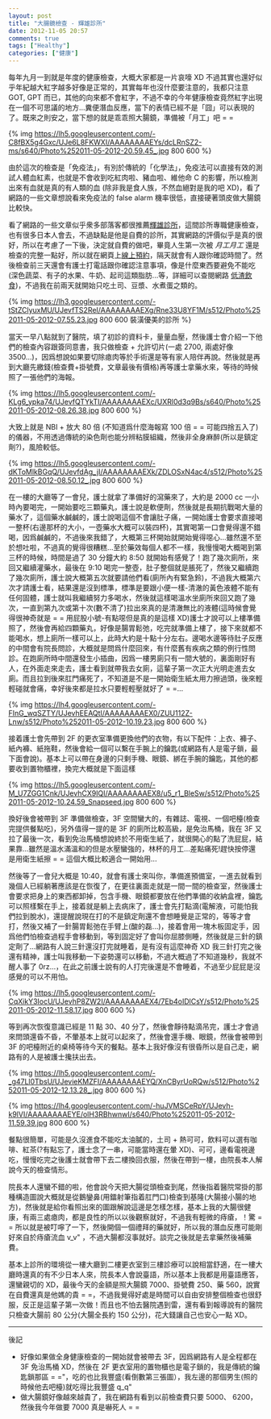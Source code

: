 ```yaml
---
layout: post
title: "大腸鏡檢查 - 輝雄診所"
date: 2012-11-05 20:57
comments: true
tags: ["Healthy"]
categories: ["健康"]
---
```


每年九月一到就是年度的健康檢查，大概大家都是一片哀嚎 XD 不過其實也還好似乎年紀越大紅字越多好像是正常的，其實每年也沒什麼要注意的，我都只注意 GOT, GPT 而已，其他的向來都不會紅字，不過不幸的今年健康檢查竟然紅字出現在一個不可思議的地方...糞便潛血反應，當下的表情已經不是「囧」可以表現的了。既來之則安之，當下想的就是乖乖照大腸鏡，準備被「月工」吧 = =

<!--more-->

{% img https://lh5.googleusercontent.com/-C8fBX5g4Gxc/UJe6L8FKWXI/AAAAAAAAEYs/dcLRnSZ2-ms/s640/Photo%252011-05-2012-20.59.45_.jpg 800 600  %}

由於這次的檢查是「免疫法」，有別於傳統的「化學法」，免疫法可以直接有效的測試人體血紅素，也就是不會收到吃紅肉啦、豬血啦、維他命 C 的影響，所以檢測出來有血就是真的有人類的血 (除非我是食人族，不然血絕對是我的吧 XD)，看了網路的一些文章想說看來免疫法的 false alarm 機率很低，直接硬著頭皮做大腸鏡比較快。

看了網路的一些文章似乎衆多部落客都很推薦[輝雄診所](http://www.care-u.com.tw)，這間診所專職健康檢查，也有很多日本人會去，不過缺點是他是自費的診所，其實網路的評價似乎是真的很好，所以在考慮了一下後，決定就自費的做吧，畢竟人生第一次被 *月工月工* 還是檢查的完整一點好，所以就在網頁上[線上預約](http://www.care-u.com.tw/reservation1.php)，隔天就會有人跟你確認時間了。然後檢查前三天還會有護士打電話跟你確認注意事項，像是什麼東西要避免不能吃 (深色蔬菜、有子的水果、牛奶、起司這類脂肪...等，詳細可以查閱網路 [低渣飲食](http://goo.gl/16T9G))，不過我在前兩天就開始只吃土司、豆漿、水煮蛋之類的。

{% img https://lh3.googleusercontent.com/-tStZClyuxMU/UJevfTS2ReI/AAAAAAAAEXg/Rne33U8YF1M/s512/Photo%252011-05-2012-07.55.23.jpg 800 600  裝潢優美的診所 %}

當天一早八點就到了醫院，填了初診的資料卡，量量血壓，然後護士會介紹一下他們的檢查內容跟簽同意書，我只做檢查 + 允許切片(一處 2700, 兩處好像 3500...)，因爲想說如果要切除瘜肉等於手術還是等有家人陪伴再說。然後就是再到大廳先繳錢(檢查費+掛號費，文章最後有價格)再等護士拿藥水來，等待的時候照了一張他們的海報。

{% img https://lh5.googleusercontent.com/-KLg6_ypka74/UJevfQTYkTI/AAAAAAAAEXc/UXRl0d3q9Bs/s640/Photo%252011-05-2012-08.26.38.jpg 800 600  %}

大致上就是 NBI + 放大 80 倍 (不知道爲什麼海報寫 100 倍 = = 可能四捨五入了) 的儀器，不用透過傳統的染色劑也能分辨粘膜組織，然後非全身麻醉(所以是鎮定劑?)，風險較低。

{% img https://lh5.googleusercontent.com/-dKToMlkBGqQ/UJevfdAg_jI/AAAAAAAAEXk/ZDLOSxN4ac4/s512/Photo%252011-05-2012-08.50.12_.jpg 800 600  %}

在一樓的大廳等了一會兒，護士就拿了準備好的瀉藥來了，大約是 2000 cc 一小時內要喝完，一開始要吃三顆藥丸，護士說是軟便劑，然後就是長期抗戰喝大量的藥水了，這個藥水鹹鹹的，護士說喝這個不會讓肚子痛，一開始護士會要求直接喝一整杯(右邊那杯的大小，一壺藥水大概可以裝四杯)，其實喝第一口會覺得還不錯喝，因爲鹹鹹的，不過後來我錯了，大概第三杯開始就開始覺得噁心...雖然還不至於想吐啦，不過真的覺得很糟糕...至於藥效每個人都不一樣，我慢慢喝大概喝到第三杯的時候，時間是過了 30 分鐘大約 8:50 就開始有感覺了！跑了幾次廁所，來回又繼續灌藥水，最後在 9:10 喝完一整壺，肚子整個就是脹死了，然後又繼續跑了幾次廁所，護士說大概第五次就要請他們看(廁所內有緊急鈴)，不過我大概第六次才請護士看，結果還是沒到標準，標準是要跟小便一樣-清澈的黃色液體不能有任何固體，護士就叫我繼續努力多喝水，然後就這樣喝溫水坐廁所來回又跑了幾次，一直到第九次或第十次(數不清了)拉出來真的是清澈無比的液體(這時候會覺得很神奇就是 = = 用屁股小號-有點噁但是真的是這樣 XD)護士才說可以上樓準備照了，然後會再給四顆藥丸，好像是腸胃鬆弛，吃完就準備上樓了，接下來就都不能喝水，想上廁所一樣可以上，此時大約是十點十分左右。邊喝水邊等待肚子反應的中間會有院長問診，大概就是問爲什麼回來，有什麼舊有疾病之類的例行性問診。在跑廁所時中間還發生小插曲，因爲一樓男廁只有一間大號的，裏面剛好有人，在外面走來走去，護士看到就帶我去女廁，這輩子第一次正大光明走進去女廁。而且拉到後來肛門痛死了，不知道是不是一開始衛生紙太用力擦過頭，後來輕輕碰就會痛，幸好後來都是拉水只要輕輕壓就好了 = =...

{% img https://lh4.googleusercontent.com/-FInG_wqSZTY/UJevhEEAQtI/AAAAAAAAEX0/ZUU112Z-Lnw/s512/Photo%252011-05-2012-10.19.23.jpg 800 600  %}

接着護士會先帶到 2F 的更衣室準備更換他們的衣物，有以下配件：上衣、褲子、紙內褲、紙拖鞋，然後會給一個可以繫在手腕上的鑰匙(或網路有人是電子鎖，最下面會說)。基本上可以帶在身邊的只剩手機、眼鏡、綁在手腕的鑰匙，其他的都要收到置物櫃裡，換完大概就是下面這樣

{% img https://lh5.googleusercontent.com/-M_U7ZGG1Cnk/UJevhCX9IQI/AAAAAAAAEX8/u5_r1_BleSw/s512/Photo%252011-05-2012-10.24.59_Snapseed.jpg  800 600 %}

換好後會被帶到 3F 準備做檢查，3F 空間蠻大的，有雜誌、電視、一個吧檯(檢查完提供餐點吃)，另外值得一提的是 3F 的廁所比較高級，是免治馬桶，我在 3F 又拉了最後一次，看到免治馬桶想說終於不用衛生紙了，就很開心的點了洗屁屁，結果靠...雖然是溫水滿溫和的但是水壓蠻強的，林杯的月工...差點痛死!趕快按停還是用衛生紙擦 = = 這個大概比較適合一開始用...

然後等了一會兒大概是 10:40，就會有護士來叫你，準備進預備室，一進去就看到幾個人已經躺著應該是在恢復了，在更往裏面走就是一間一間的檢查室，然後護士會要求把身上的東西都卸掉，包含手機、眼鏡都要放在他們準備的收納盒裡，鑰匙可以照樣繫在手上，接着就是躺上去病床了，護士會先打點滴(電解液，可能怕我們拉到脫水)，還提醒說現在打的不是鎮定劑還不會想睡覺是正常的，等等才會打，然後又補了一針腸胃鬆弛在手臂上(酸的磊...)，接着會用一塊木板固定手，因爲他們怕檢查過程手會移動到，等到固定好了會叫你屈膝側睡，然後就是三針的鎮定劑了...網路有人說三針還沒打完就睡着，是有沒有這麼神奇 XD 我三針打完之後還有精神，護士叫我移動一下姿勢還可以移動，不過大概過了不知道幾秒，我就不醒人事了 0rz...，在此之前護士說有的人打完後還是不會睡着，不過至少屁屁是沒感覺的可以不用怕。

{% img https://lh5.googleusercontent.com/-CqXikY3IocU/UJevhP8ZW2I/AAAAAAAAEX4/7Eb4oIDlCsY/s512/Photo%252011-05-2012-11.58.17.jpg 800 600  %}

等到再次恢復意識已經是 11 點 30、40 分了，然後會靜待點滴吊完，護士才會過來問頭還昏不昏，不暈基本上就可以起來了，然後會還手機、眼鏡，然後會被帶到 3F 的吧檯附近的桌椅等待今天的餐點。基本上我好像沒有很昏所以是自己走，網路有的人是被護士攙扶出去。

{% img https://lh5.googleusercontent.com/-_g47Ll0TbsU/UJevieKMZFI/AAAAAAAAEYQ/XnCByrUoRQw/s512/Photo%252011-05-2012-12.13.28_.jpg 800 600  %}

{% img https://lh4.googleusercontent.com/-huJVMSCeRpY/UJevh-k9lVI/AAAAAAAAEYE/olH3RBhwnwI/s640/Photo%252011-05-2012-11.59.39.jpg  800 600 %}

餐點很簡單，可能是久沒進食不能吃太油膩的，土司 + 熱可可，飲料可以選有咖啡、紅茶(?有點忘了，護士念了一串，可能當時還在暈 XD)、可可，邊看電視邊吃，慢慢吃完之後護士就會帶下去二樓換回衣服，然後在帶到一樓，由院長本人解說今天的檢查情形。

院長本人還蠻不錯的啦，他會說今天把大腸從頭檢查到尾，然後指着醫院常掛的那種構造圖說大概就是從鵝鑾鼻(用鐳射筆指着肛門口)檢查到基隆(大腸接小腸的地方)，然後就是給你看照出來的圖跟解說這邊是怎樣怎樣，基本上我的大腸很健康，有兩三處瘜肉，都是良性的所以以後觀察就好，不過我有輕微的痔瘡，！驚 = = 所以就是被叮嚀了一下，然後開個一個禮拜的藥就好，所以我的潛血反應可能剛好來自於痔瘡流血 v_v" ，不過大腸都沒事就好。談完之後就是去拿藥然後補藥費。

基本上診所的環境從一樓大廳到二樓更衣室到三樓診療可以說相當舒適，在一樓大廳時還真的有不少日本人來，院長本人會說臺語，所以基本上我都是用臺語應答，還蠻親切的 XD，最後今天的金額是照大腸鏡 7000、掛號費 250、藥 560，說實在自費還真是他媽的貴 = =，不過我覺得好處是時間可以自由安排整個檢查也很舒服，反正是這輩子第一次做！而且也不怕去醫院遇到雷，還有看到報導說有的醫院只檢查大腸前 80 公分(大腸全長約 150 公分)，花大錢讓自己也安心一點 XD。

---

後記

+ 好像如果做全身健康檢查的一開始就會被帶去 3F，因爲網路有人是全程都在 3F 免治馬桶 XD，然後在 2F 更衣室用的置物櫃也是電子鎖的，我是傳統的鑰匙鎖那區 = ="，吃的也比我豐盛(看倒數第三張圖），我左邊的那個男生(照的時候他去吧檯)就吃得比我豐盛 q_q"
+ 做大腸鏡好像越來越貴了，我在網路有看到以前檢查費只要 5000、 6200，然後我今年做要 7000 真是嚇死人 = =
